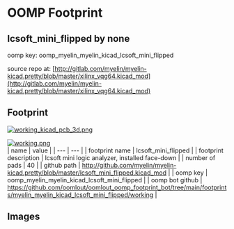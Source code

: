 # OOMP Footprint  
## lcsoft_mini_flipped  by none  
  
oomp key: oomp_myelin_myelin_kicad_lcsoft_mini_flipped  
  
source repo at: [http://gitlab.com/myelin/myelin-kicad.pretty/blob/master/xilinx_vqg64.kicad_mod](http://gitlab.com/myelin/myelin-kicad.pretty/blob/master/xilinx_vqg64.kicad_mod)  
## Footprint  
  
[![working_kicad_pcb_3d.png](working_kicad_pcb_3d_600.png)](working_kicad_pcb_3d.png)  
  
[![working.png](working_600.png)](working.png)  
| name | value | 
| --- | --- | 
| footprint name | lcsoft_mini_flipped | 
| footprint description | lcsoft mini logic analyzer, installed face-down | 
| number of pads | 40 | 
| github path | http://github.com/myelin/myelin-kicad.pretty/blob/master/lcsoft_mini_flipped.kicad_mod | 
| oomp key | oomp_myelin_myelin_kicad_lcsoft_mini_flipped | 
| oomp bot github | https://github.com/oomlout/oomlout_oomp_footprint_bot/tree/main/footprints/myelin_myelin_kicad_lcsoft_mini_flipped/working | 
## Images  
